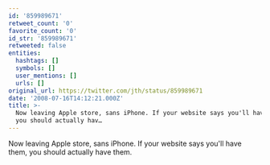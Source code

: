 ```yaml
---
id: '859989671'
retweet_count: '0'
favorite_count: '0'
id_str: '859989671'
retweeted: false
entities:
  hashtags: []
  symbols: []
  user_mentions: []
  urls: []
original_url: https://twitter.com/jth/status/859989671
date: '2008-07-16T14:12:21.000Z'
title: >-
  Now leaving Apple store, sans iPhone. If your website says you'll have them,
  you should actually hav…
---
```


Now leaving Apple store, sans iPhone. If your website says you'll have them, you should actually have them.